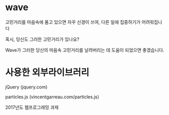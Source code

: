 # wave
고민거리를 마음속에 품고 있으면 자꾸 신경이 쓰여, 다른 일에 집중하기가 어려워집니다

혹시, 당신도 그러한 고민거리가 있나요?

Wave가 그러한 당신의 마음속 고민거리를 날려버리는 데 도움이 되었으면 좋겠습니다.

# 사용한 외부라이브러리
jQuery (jquery.com)

particles.js (vincentgarreau.com/particles.js)

2017년도 웹프로그래밍 과제
